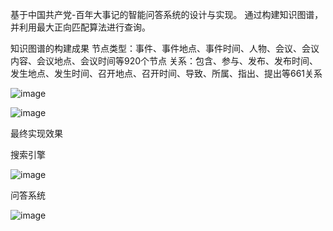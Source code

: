 基于中国共产党-百年大事记的智能问答系统的设计与实现。
通过构建知识图谱，并利用最大正向匹配算法进行查询。

知识图谱的构建成果
节点类型：事件、事件地点、事件时间、人物、会议、会议内容、会议地点、会议时间等920个节点
关系：包含、参与、发布、发布时间、发生地点、发生时间、召开地点、召开时间、导致、所属、指出、提出等661关系

![image](https://github.com/user-attachments/assets/4b0657ce-269a-480b-932a-b6797dfa3bbd)

![image](https://github.com/user-attachments/assets/01974471-de58-4bb4-b27b-6b779a7f21c5)

最终实现效果

搜索引擎

![image](https://github.com/user-attachments/assets/70b1636d-8a64-4adb-b0ae-d9cfba0d6548)

问答系统

![image](https://github.com/user-attachments/assets/aecdb84d-b3bb-4fbc-91ae-e5cfc464ec99)
